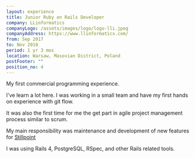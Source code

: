 ```yaml
---
layout: experience
title: Junior Ruby on Rails Developer
company: LLinformatics
companyLogo: /assets/images/logo/logo-lli.jpeg
companyAddress: https://www.llinformatics.com/
from: Sep 2017
to: Nov 2018
period: 1 yr 3 mos
location: Warsaw, Masovian District, Poland
postFooter: ""
position_no: 4
---
```


My first commercial programming experience.

I've learn a lot here. I was working in a small team and have my first hands on experience with git flow.

It was also the first time for me the get part in agile project management process similar to scrum.

My main responsibility was maintenance and development of new features for [Stillpoint](https://www.llinformatics.com/case_studies/stillpoint)

I was using Rails 4, PostgreSQL, RSpec, and other Rails related tools.



